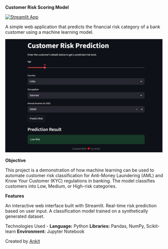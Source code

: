 **Customer Risk Scoring Model**

[![Streamlit App](https://static.streamlit.io/badges/streamlit_badge_black_white.svg)](https://risk-scoring-model.streamlit.app/)

A simple web application that predicts the financial risk category of a bank customer using a machine learning model.

<img src="https://github.com/AnkitXV/risk-scoring-model/blob/main/riskmodel.png?raw=true" alt="Customer Risk Scoring Model" width="500"/>

**Objective**

This project is a demonstration of how machine learning can be used to automate customer risk classification for Anti-Money Laundering (AML) and Know Your Customer (KYC) regulations in banking. The model classifies customers into Low, Medium, or High-risk categories.

 **Features**

 An interactive web interface built with Streamlit.
 Real-time risk prediction based on user input.
 A classification model trained on a synthetically generated dataset.

Technologies Used - **Language:** Python
**Libraries:** Pandas, NumPy, Scikit-learn **Environment:** Jupyter Notebook

Created by [Ankit](https://www.linkedin.com/in/izankit/)
